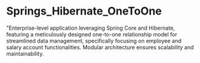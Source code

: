 # Springs_Hibernate_OneToOne
"Enterprise-level application leveraging Spring Core and Hibernate, featuring a meticulously designed one-to-one relationship model for streamlined data management, specifically focusing on employee and salary account functionalities. Modular architecture ensures scalability and maintainability.
